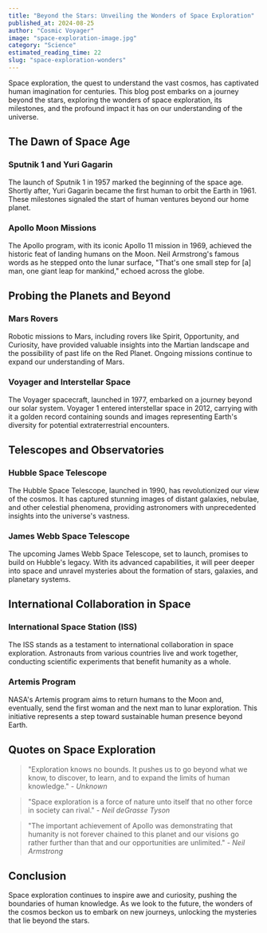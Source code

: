 ```yaml
---
title: "Beyond the Stars: Unveiling the Wonders of Space Exploration"
published_at: 2024-08-25
author: "Cosmic Voyager"
image: "space-exploration-image.jpg"
category: "Science"
estimated_reading_time: 22
slug: "space-exploration-wonders"
---
```


Space exploration, the quest to understand the vast cosmos, has captivated human imagination for centuries. This blog post embarks on a journey beyond the stars, exploring the wonders of space exploration, its milestones, and the profound impact it has on our understanding of the universe.

## The Dawn of Space Age

### Sputnik 1 and Yuri Gagarin

The launch of Sputnik 1 in 1957 marked the beginning of the space age. Shortly after, Yuri Gagarin became the first human to orbit the Earth in 1961. These milestones signaled the start of human ventures beyond our home planet.

### Apollo Moon Missions

The Apollo program, with its iconic Apollo 11 mission in 1969, achieved the historic feat of landing humans on the Moon. Neil Armstrong's famous words as he stepped onto the lunar surface, "That's one small step for [a] man, one giant leap for mankind," echoed across the globe.

## Probing the Planets and Beyond

### Mars Rovers

Robotic missions to Mars, including rovers like Spirit, Opportunity, and Curiosity, have provided valuable insights into the Martian landscape and the possibility of past life on the Red Planet. Ongoing missions continue to expand our understanding of Mars.

### Voyager and Interstellar Space

The Voyager spacecraft, launched in 1977, embarked on a journey beyond our solar system. Voyager 1 entered interstellar space in 2012, carrying with it a golden record containing sounds and images representing Earth's diversity for potential extraterrestrial encounters.

## Telescopes and Observatories

### Hubble Space Telescope

The Hubble Space Telescope, launched in 1990, has revolutionized our view of the cosmos. It has captured stunning images of distant galaxies, nebulae, and other celestial phenomena, providing astronomers with unprecedented insights into the universe's vastness.

### James Webb Space Telescope

The upcoming James Webb Space Telescope, set to launch, promises to build on Hubble's legacy. With its advanced capabilities, it will peer deeper into space and unravel mysteries about the formation of stars, galaxies, and planetary systems.

## International Collaboration in Space

### International Space Station (ISS)

The ISS stands as a testament to international collaboration in space exploration. Astronauts from various countries live and work together, conducting scientific experiments that benefit humanity as a whole.

### Artemis Program

NASA's Artemis program aims to return humans to the Moon and, eventually, send the first woman and the next man to lunar exploration. This initiative represents a step toward sustainable human presence beyond Earth.

## Quotes on Space Exploration

> "Exploration knows no bounds. It pushes us to go beyond what we know, to discover, to learn, and to expand the limits of human knowledge." - _Unknown_

> "Space exploration is a force of nature unto itself that no other force in society can rival." - _Neil deGrasse Tyson_

> "The important achievement of Apollo was demonstrating that humanity is not forever chained to this planet and our visions go rather further than that and our opportunities are unlimited." - _Neil Armstrong_

## Conclusion

Space exploration continues to inspire awe and curiosity, pushing the boundaries of human knowledge. As we look to the future, the wonders of the cosmos beckon us to embark on new journeys, unlocking the mysteries that lie beyond the stars.
